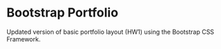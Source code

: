 # Bootstrap Portfolio
Updated version of basic portfolio layout (HW1) using the Bootstrap CSS Framework.
